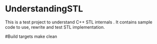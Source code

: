 # UnderstandingSTL
This is a test project to understand C++ STL internals . It contains sample code to use, rewrite and test STL implementation.

#Build targets 
make
clean